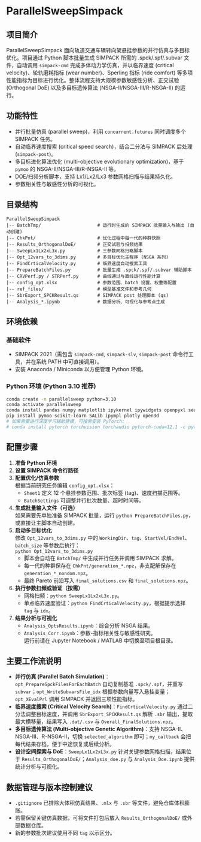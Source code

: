 ﻿# ParallelSweepSimpack

## 项目简介
ParallelSweepSimpack 面向轨道交通车辆转向架悬挂参数的并行仿真与多目标优化。项目通过 Python 脚本批量生成 SIMPACK 所需的 .spck/.spf/.subvar 文件，自动调用 `simpack-cmd` 完成多体动力学仿真，并以临界速度 (critical velocity)、轮轨磨耗指标 (wear number)、Sperling 指标 (ride comfort) 等多项性能指标为目标进行优化。整体流程支持大规模参数敏感性分析、正交试验 (Orthogonal DoE) 以及多目标遗传算法 (NSGA-II/NSGA-III/R-NSGA-II) 的运行。

## 功能特性
- 并行批量仿真 (parallel sweep)，利用 `concurrent.futures` 同时调度多个 SIMPACK 任务。
- 自动临界速度搜索 (critical speed search)，结合二分法与 SIMPACK 后处理 (`simpack-post`)。
- 多目标进化算法优化 (multi-objective evolutionary optimization)，基于 `pymoo` 的 NSGA-II/NSGA-III/R-NSGA-II 等。
- DOE/扫频分析脚本，支持 Lx1/Lx2/Lx3 参数网格扫描与结果持久化。
- 参数相关性与敏感性分析的可视化。

## 目录结构
```
ParallelSweepSimpack
|-- BatchTmp/                     # 运行时生成的 SIMPACK 批量输入与输出 (自动创建)
|-- ChkPnt/                       # 优化过程中每一代的种群快照
|-- Results_OrthogonalDoE/        # 正交试验与扫频结果
|-- SweepLx1Lx2xL3x.py            # 三参数网格扫略脚本
|-- Opt_12vars_to_3dims.py        # 多目标优化主程序 (NSGA 系列)
|-- FindCrticalVelocity.py        # 临界速度自动搜索工具
|-- PrepareBatchFiles.py          # 批量生成 .spck/.spf/.subvar 辅助脚本
|-- CRVPerf.py / STRPerf.py       # 曲线通过与直线运行性能计算
|-- config_opt.xlsx               # 参数范围、batch 设置、权重等配置
|-- ref_files/                    # 模型基准文件和参考几何
|-- SbrExport_SPCKResult.qs       # SIMPACK post 处理脚本 (qs)
|-- Analysis_*.ipynb              # 数据分析、可视化与参考点生成
```

## 环境依赖
### 基础软件
- SIMPACK 2021（需包含 `simpack-cmd`, `simpack-slv`, `simpack-post` 命令行工具，并在系统 PATH 中可直接调用）。
- 安装 Anaconda / Miniconda 以方便管理 Python 环境。

### Python 环境 (Python 3.10 推荐)
```bash
conda create -n parallelsweep python=3.10
conda activate parallelsweep
conda install pandas numpy matplotlib ipykernel ipywidgets openpyxl seaborn
pip install pymoo scikit-learn SALib ipympl plotly open3d
# 如果需要进行深度学习辅助建模，可按需安装 PyTorch:
# conda install pytorch torchvision torchaudio pytorch-cuda=12.1 -c pytorch -c nvidia
```

## 配置步骤
1. **准备 Python 环境**  
2. **设置 SIMPACK 命令行路径**  
3. **配置优化/仿真参数**  
   根据当前研究任务编辑 `config_opt.xlsx`：
   - `Sheet1` 定义 12 个悬挂参数范围、批次标签 (tag)、速度扫描范围等。
   - `BatchSettings` 可调整并行批次数量、超时时间等。
4. **生成批量输入文件（可选）**  
   如果需要先单独准备 SIMPACK 批量，运行 `python PrepareBatchFiles.py`，或直接让主脚本自动创建。
5. **启动多目标优化**  
   修改 `Opt_12vars_to_3dims.py` 中的 `WorkingDir`、`tag`、`StartVel/EndVel`、`batch_size` 等参数后执行：  
   `python Opt_12vars_to_3dims.py`
   - 脚本会自动在 `BatchTmp/` 中生成并行任务并调用 SIMPACK 求解。
   - 每一代的种群保存在 `ChkPnt/generation_*.npz`，非支配解保存在 `generation_*_nondom.npz`。
   - 最终 Pareto 前沿写入 `final_solutions.csv` 和 `final_solutions.npz`。
6. **执行参数扫频或验证（按需）**  
   - 网格扫频：`python SweepLx1Lx2xL3x.py`。  
   - 单点临界速度验证：`python FindCrticalVelocity.py`，根据提示选择 `tag` 与 `idx`。
7. **结果分析与可视化**  
   - `Analysis_OptsResults.ipynb`：综合分析 NSGA 结果。  
   - `Analysis_Corr.ipynb`：参数-指标相关性与敏感性研究。  
   运行前请在 Jupyter Notebook / MATLAB 中切换至项目根目录。

## 主要工作流说明
- **并行仿真 (Parallel Batch Simulation)**：`opt_PrepareSpckFilesForEachBatch` 自动复制基准 `.spck/.spf`，并重写 `subvar`；`opt_WriteSubvarsFile_idx` 根据参数向量写入悬挂变量；`opt_XEvalPrl` 调用 SIMPACK 并返回三项性能指标。
- **临界速度搜索 (Critical Velocity Search)**：`FindCrticalVelocity.py` 通过二分法调整目标速度，并调用 `SbrExport_SPCKResult.qs` 解析 `.sbr` 输出，提取最大横移量，结果写入 `.dat/.csv` 与 `Overall_FinalSolutions.npz`。
- **多目标遗传算法 (Multi-objective Genetic Algorithm)**：支持 NSGA-II、NSGA-III、R-NSGA-II，切换 `selected_algorithm` 即可；`my_callback` 会把每代结果存档，便于中途恢复或后续分析。
- **设计空间探索与 DoE**：`SweepLx1Lx2xL3x.py` 针对关键参数网格扫描，结果位于 `Results_OrthogonalDoE/`；`Analysis_doe.py` 与 `Analysis_Doe.ipynb` 提供统计分析与可视化。

## 数据管理与版本控制建议
- `.gitignore` 已排除大体积仿真结果、`.mlx` 与 `.sbr` 等文件，避免仓库体积膨胀。
- 若需保留关键仿真数据，可将文件打包后放入 `Results_OrthogonalDoE/` 或外部数据仓库。
- 新的参数批次建议使用不同 `tag` 以示区分。
